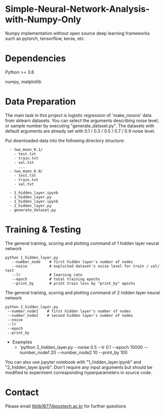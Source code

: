 # Simple-Neural-Network-Analysis-with-Numpy-Only

Numpy implementation without open source deep learning frameworks such as pytorch, tensorflow, keras, etc. 



# Dependencies

Python >= 3.6

numpy, matplotlib


# Data Preparation

The main task in this project is logistic regression of 'make_moons' data from sklearn datasets. 
You can select the arguments describing noise level, or sample number by executing "generate_dataset.py". 
The datasets with default arguments are already set with 0.1 / 0.3 / 0.5 / 0.7 / 0.9 noise level. 

Put downloaded data into the following directory structure:

```
  - two_moon_0.1/
    - test.txt
    - train.txt
    - val.txt
      ...
  - two_moon_0.9/
    - test.txt
    - train.txt
    - val.txt
    
  - 1_hidden_layer.ipynb
  - 1_hidden_layer.py
  - 2_hidden_layer.ipynb
  - 2_hidden_layer.py
  - generate_dataset.py
```
   
   
   
# Training & Testing
  
The general training, scoring and plotting command of 1 hidden layer neural network
```
python 1_hidden_layer.py
   --number_node    # first hidden layer's number of nodes
   --noise          # exploited dataset's noise level for train / val/ test
   --lr             # learning rate
   --epoch          # total training epochs
   --print_by       # print train loss by "print_by" epochs
```

The general training, scoring and plotting command of 2 hidden layer neural network
```
python 2_hidden_layer.py
 --number_node1    # first hidden layer's number of nodes
 --number_node2    # second hidden layer's number of nodes
 --noise
 --lr
 --epoch
 --print_by
```

- Examples
  - 'python 2_hidden_layer.py --noise 0.5 --lr 0.1 --epoch 10000 --number_node1 20 --number_node2 10 --print_by 100
  

You can also use jupyter notebook with "1_hidden_layer.ipynb" and "2_hidden_layer.ipynb".
Don't require any input arguments but should be modified to experiment corresponding hyperparameters in source code.
  
# Contact
Please email ltbljb1677@postech.ac.kr for further questions
